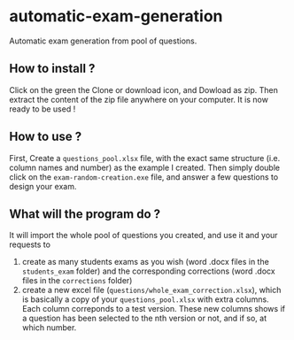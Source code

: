 # automatic-exam-generation

Automatic exam generation from pool of questions.

## How to install ?

Click on the green the Clone or download icon, and Dowload as zip. Then extract the content of the zip file anywhere on your computer. It is now ready to be used !

## How to use ?

First, Create a `questions_pool.xlsx` file, with the exact same structure (i.e. column names and number) as the example I created.
Then simply double click on the `exam-random-creation.exe` file, and answer a few questions to design your exam.

## What will the program do ?

It will import the whole pool of questions you created, and use it and your requests to
1. create as many students exams as you wish (word .docx files in the `students_exam` folder) and the corresponding corrections (word .docx files in the `corrections` folder)
2. create a new excel file (`questions/whole_exam_correction.xlsx`), which is basically a copy of your `questions_pool.xlsx` with extra columns. Each column correponds to a test version. These new columns shows if a question has been selected to the nth version or not, and if so, at which number.
